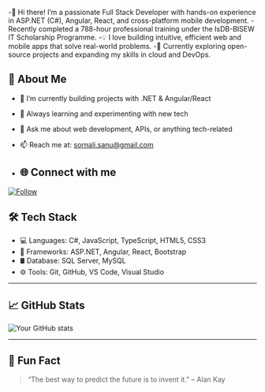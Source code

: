 -👋 Hi there! I’m a passionate Full Stack Developer with hands-on experience in ASP.NET (C#), Angular, React, and cross-platform mobile development.
-Recently completed a 788-hour professional training under the IsDB-BISEW IT Scholarship Programme.
-💡 I love building intuitive, efficient web and mobile apps that solve real-world problems.
-🔭 Currently exploring open-source projects and expanding my skills in cloud and DevOps.

## 🚀 About Me

- 🔭 I’m currently building projects with .NET & Angular/React  
- 🌱 Always learning and experimenting with new tech  
- 💬 Ask me about web development, APIs, or anything tech-related  
- 📫 Reach me at: sornali.sanu@gmail.com

- ## 🌐 Connect with me

[![Follow](https://img.shields.io/github/followers/Sornali-Sanu?label=Follow&style=social)](https://github.com/Sornali-Sanu)


## 🛠️ Tech Stack

- 💻 Languages: C#, JavaScript, TypeScript, HTML5, CSS3  
- 🧰 Frameworks: ASP.NET, Angular, React, Bootstrap  
- 🛢️ Database: SQL Server, MySQL  
- ⚙️ Tools: Git, GitHub, VS Code, Visual Studio  



---

## 📈 GitHub Stats

![Your GitHub stats](https://github-readme-stats.vercel.app/api?username=Sornali-Sanu&show_icons=true&theme=default)

---
## 🧠 Fun Fact

> “The best way to predict the future is to invent it.” – Alan Kay



<!---
Sornali-Sanu/Sornali-Sanu is a ✨ special ✨ repository because its `README.md` (this file) appears on your GitHub profile.
You can click the Preview link to take a look at your changes.
--->
